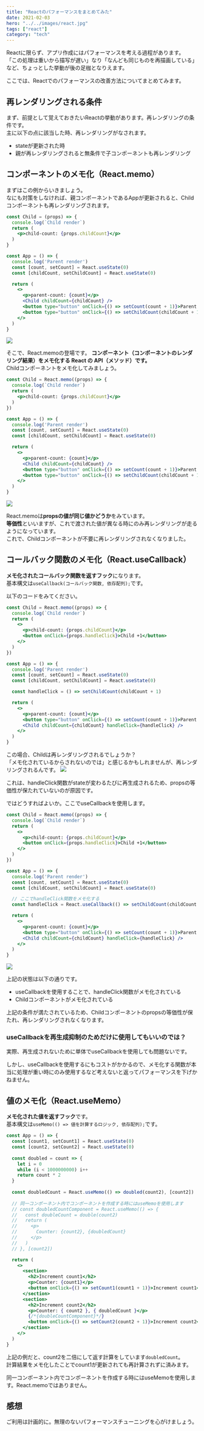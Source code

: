 ```yaml
---
title: "Reactのパフォーマンスをまとめてみた"
date: 2021-02-03
hero: "../../images/react.jpg"
tags: ["react"]
category: "tech"
---
```


Reactに限らず、アプリ作成にはパフォーマンスを考える過程があります。  
「この処理は重いから描写が遅い」なり「なんども同じものを再描画している」など、ちょっとした挙動が後の足枷となりえます。

ここでは、Reactでのパフォーマンスの改善方法についてまとめてみます。

## 再レンダリングされる条件
まず、前提として覚えておきたいReactの挙動があります。再レンダリングの条件です。  
主に以下の点に該当した時、再レンダリングがなされます。

- stateが更新された時
- 親が再レンダリングされると無条件で子コンポーネントも再レンダリング

## コンポーネントのメモ化（React.memo）
まずはこの例からいきましょう。  
なにも対策をしなければ、親コンポーネントであるAppが更新されると、Childコンポーネントも再レンダリングされます。
```jsx
const Child = (props) => {
  console.log(`Child render`)
  return (
    <p>child-count: {props.childCount}</p>
  )
}

const App = () => {
  console.log('Parent render')
  const [count, setCount] = React.useState(0)
  const [childCount, setChildCount] = React.useState(0)

  return (
    <>
      <p>parent-count: {count}</p>
      <Child childCount={childCount} />
      <button type="button" onClick={() => setCount(count + 1)}>Parent +1</button>
      <button type="button" onClick={() => setChildCount(childCount + 1)}>Child +1</button>
    </>
  )
}
```
![](no-performance.gif)

そこで、React.memoの登場です。
**コンポーネント（コンポーネントのレンダリング結果）をメモ化する React の API（メソッド）です。**  
Childコンポーネントをメモ化してみましょう。

```jsx
const Child = React.memo((props) => {
  console.log(`Child render`)
  return (
    <p>child-count: {props.childCount}</p>
  )
})

const App = () => {
  console.log('Parent render')
  const [count, setCount] = React.useState(0)
  const [childCount, setChildCount] = React.useState(0)

  return (
    <>
      <p>parent-count: {count}</p>
      <Child childCount={childCount} />
      <button type="button" onClick={() => setCount(count + 1)}>Parent +1</button>
      <button type="button" onClick={() => setChildCount(childCount + 1)}>Child +1</button>
    </>
  )
}
```
![](react-memo.gif)

React.memoは**propsの値が同じ値かどうか**をみています。  
**等価性**といいますが、これで渡された値が異なる時にのみ再レンダリングが走るようになっています。  
これで、Childコンポーネントが不要に再レンダリングされなくなりました。

## コールバック関数のメモ化（React.useCallback）
**メモ化されたコールバック関数を返すフック**になります。  
基本構文は`useCallback(コールバック関数, 依存配列);`です。

以下のコードをみてください。
```jsx
const Child = React.memo((props) => {
  console.log(`Child render`)
  return (
    <>
      <p>child-count: {props.childCount}</p>
      <button onClick={props.handleClick}>Child +1</button>
    </>
  )
})

const App = () => {
  console.log('Parent render')
  const [count, setCount] = React.useState(0)
  const [childCount, setChildCount] = React.useState(0)

  const handleClick = () => setChildCount(childCount + 1)

  return (
    <>
      <p>parent-count: {count}</p>
      <button type="button" onClick={() => setCount(count + 1)}>Parent +1</button>
      <Child childCount={childCount} handleClick={handleClick} />
    </>
  )
}
```
この場合、Childは再レンダリングされるでしょうか？  
「メモ化されているからされないのでは」と感じるかもしれませんが、再レンダリングされるんです。
![](react-bad-usecallback.gif)

これは、handleClick関数がstateが変わるたびに再生成されるため、propsの等価性が保たれていないのが原因です。

ではどうすればよいか。ここでuseCallbackを使用します。
```jsx
const Child = React.memo((props) => {
  console.log(`Child render`)
  return (
    <>
      <p>child-count: {props.childCount}</p>
      <button onClick={props.handleClick}>Child +1</button>
    </>
  )
})

const App = () => {
  console.log('Parent render')
  const [count, setCount] = React.useState(0)
  const [childCount, setChildCount] = React.useState(0)

  // ここでhandleClick関数をメモ化する
  const handleClick = React.useCallback(() => setChildCount(childCount + 1), [childCount])

  return (
    <>
      <p>parent-count: {count}</p>
      <button type="button" onClick={() => setCount(count + 1)}>Parent +1</button>
      <Child childCount={childCount} handleClick={handleClick} />
    </>
  )
}
```
![](react-good-usecallback.gif)

上記の状態は以下の通りです。
- useCallbackを使用することで、handleClick関数がメモ化されている 
- Childコンポーネントがメモ化されている
  
上記の条件が満たされているため、Childコンポーネントのpropsの等価性が保たれ、再レンダリングされなくなります。

### useCallbackを再生成抑制のためだけに使用してもいいのでは？
実際、再生成されないために単体でuseCallbackを使用しても問題ないです。

しかし、useCallbackを使用するにもコストがかかるので、メモ化する関数が本当に処理が重い時にのみ使用するなど考えないと返ってパフォーマンスを下げかねません。

## 値のメモ化（React.useMemo）
**メモ化された値を返すフック**です。  
基本構文は`useMemo(() => 値を計算するロジック, 依存配列);`です。

```jsx
const App = () => {
  const [count1, setCount1] = React.useState(0)
  const [count2, setCount2] = React.useState(0)
  
  const doubled = count => {
    let i = 0
    while (i < 1000000000) i++
    return count * 2
  }
  
  const doubledCount = React.useMemo(() => doubled(count2), [count2])
  
  // 同一コンポーネント内でコンポーネントを作成する時にはuseMemoを使用します
  // const doubledCountComponent = React.useMemo(() => {
  //   const doubleCount = double(count2)
  //   return (
  //     <p>
  //       Counter: {count2}, {doubledCount}
  //     </p>
  //   )
  // }, [count2])

  return (
    <>
      <section>
        <h2>Increment count1</h2>
        <p>Counter: {count1}</p>
        <button onClick={() => setCount1(count1 + 1)}>Increment count1</button>
      </section>
      <section>
        <h2>Increment count2</h2>
        <p>Counter: { count2 }, { doubledCount }</p>
        {/*{doubleCountComponent}*/}
        <button onClick={() => setCount2(count2 + 1)}>Increment count2</button>
      </section>
    </>
  )
}
```

上記の例だと、count2を二倍にして返す計算をしています`doubledCount`。  
計算結果をメモ化したことでcount1が更新されても再計算されずに済みます。

同一コンポーネント内でコンポーネントを作成する時にはuseMemoを使用します。React.memoではありません。

## 感想
ご利用は計画的に。無理のないパフォーマンスチューニングを心がけましょう。
